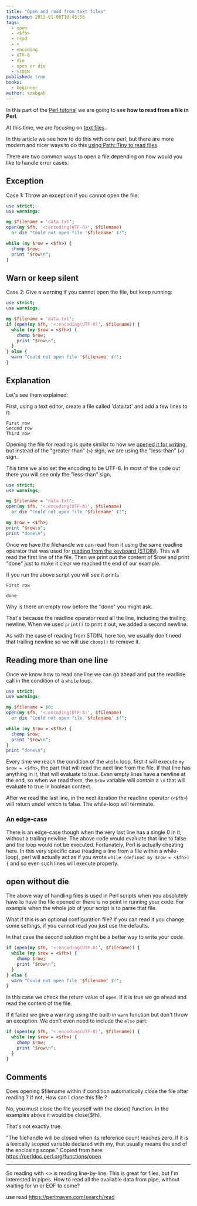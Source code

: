 ```yaml
---
title: "Open and read from text files"
timestamp: 2013-01-06T10:45:56
tags:
  - open
  - <$fh>
  - read
  - <
  - encoding
  - UTF-8
  - die
  - open or die
  - STDIN
published: true
books:
  - beginner
author: szabgab
---
```



In this part of the [Perl tutorial](/perl-tutorial) we are going to see <b>how to read from a file in Perl</b>.

At this time, we are focusing on [text files](/what-is-a-text-file).


In this article we see how to do this with core perl, but there are more modern and nicer ways to do this
[using Path::Tiny to read files](/use-path-tiny-to-read-and-write-file).

There are two common ways to open a file depending on how would you like
to handle error cases.

## Exception

Case 1: Throw an exception if you cannot open the file:

```perl
use strict;
use warnings;

my $filename = 'data.txt';
open(my $fh, '<:encoding(UTF-8)', $filename)
  or die "Could not open file '$filename' $!";

while (my $row = <$fh>) {
  chomp $row;
  print "$row\n";
}
```

## Warn or keep silent

Case 2: Give a warning if you cannot open the file, but keep running:

```perl
use strict;
use warnings;

my $filename = 'data.txt';
if (open(my $fh, '<:encoding(UTF-8)', $filename)) {
  while (my $row = <$fh>) {
    chomp $row;
    print "$row\n";
  }
} else {
  warn "Could not open file '$filename' $!";
}
```

## Explanation

Let's see them explained:

First, using a text editor, create a file called 'data.txt' and add a few lines to it:

```
First row
Second row
Third row
```

Opening the file for reading is quite similar to how we
[opened it for writing](/writing-to-files-with-perl),
but instead of the "greater-than" (`>`) sign, we are using
the "less-than" (`<`) sign.

This time we also set the encoding to be UTF-8. In most of the code out there
you will see only the "less-than" sign.

```perl
use strict;
use warnings;

my $filename = 'data.txt';
open(my $fh, '<:encoding(UTF-8)', $filename)
  or die "Could not open file '$filename' $!";

my $row = <$fh>;
print "$row\n";
print "done\n";
```

Once we have the filehandle we can read from it using the same
readline operator that was used for
[reading from the keyboard (STDIN)](/installing-perl-and-getting-started).
This will read the first line of the file.
Then we print out the content of $row and print "done" just
to make it clear we reached the end of our example.

If you run the above script you will see it prints

```
First row

done
```

Why is there an empty row before the "done" you might ask.

That's because the readline operator read all the line,
including the trailing newline. When we used `print()` to print it out,
we added a second newline.

As with the case of reading from STDIN, here too, we usually don't
need that trailing newline so we will use `chomp()` to remove it.

## Reading more than one line

Once we know how to read one line we can go ahead and put
the readline call in the condition of a `while` loop.

```perl
use strict;
use warnings;

my $filename = $0;
open(my $fh, '<:encoding(UTF-8)', $filename)
  or die "Could not open file '$filename' $!";

while (my $row = <$fh>) {
  chomp $row;
  print "$row\n";
}
print "done\n";
```

Every time we reach the condition of the `while` loop, first it will
execute `my $row = <$fh>`, the part that will read the next line from the file.
If that line has anything in it, that will evaluate to true.
Even empty lines have a newline at the end, so when we read them, the
`$row` variable will contain a `\n` that will evaluate to true in
boolean context.

After we read the last line, in the next iteration the readline operator (`<$fh>`) will
return undef which is false. The while-loop will terminate.

<h3>An edge-case</h3>

There is an edge-case though when the very last line has a single 0 in it, without a trailing newline.
The above code would evaluate that line to false and the loop would not be executed. Fortunately,
Perl is actually cheating here. In this very specific case (reading a line from a file within a while-loop),
perl will actually act as if you wrote `while (defined my $row = <$fh>) {` and so even such lines
will execute properly.


## open without die

The above way of handling files is used in Perl scripts when you absolutely
have to have the file opened or there is no point in running your code.
For example when the whole job of your script is to parse that file.

What if this is an optional configuration file? If you can read it
you change some settings, if you cannot read you just use the defaults.

In that case the second solution might be a better way to
write your code.

```perl
if (open(my $fh, '<:encoding(UTF-8)', $filename)) {
  while (my $row = <$fh>) {
    chomp $row;
    print "$row\n";
  }
} else {
  warn "Could not open file '$filename' $!";
}
```

In this case we check the return value of `open`.
If it is true we go ahead and read the content of the file.

If it failed we give a warning using the built-in `warn`
function but don't throw an exception. We don't even need to
include the `else` part:

```perl
if (open(my $fh, '<:encoding(UTF-8)', $filename)) {
  while (my $row = <$fh>) {
    chomp $row;
    print "$row\n";
  }
}
```


## Comments

Does opening $filename within if condition automatically close the file after reading ?
If not, How can I close this file ?

No, you must close the file yourself with the close() function. In the examples above it would be close($fh).

That's not exactly true.

"The filehandle will be closed when its reference count reaches zero. If it is a lexically scoped variable declared with my, that usually means the end of the enclosing scope."
Copied from here:  https://perldoc.perl.org/functions/open

<hr>

So reading with <> is reading line-by-line.
This is great for files, but I'm interested in pipes.
How to read all the available data from pipe, without waiting for \n or EOF to come?

use read https://perlmaven.com/search/read
